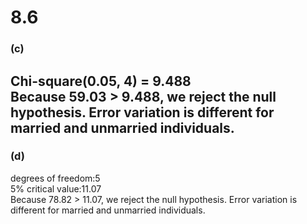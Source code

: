 # 8.6
### **(c)**
Chi-square(0.05, 4) = 9.488  
Because 59.03 > 9.488, we reject the null hypothesis. Error variation is different for married and unmarried individuals.
---

### **(d)**
degrees of freedom:5  
5% critical value:11.07  
Because 78.82 > 11.07, we reject the null hypothesis. Error variation is different for married and unmarried individuals.

